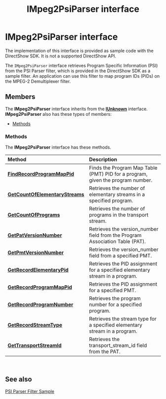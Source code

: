 ﻿---
Description: 'The implementation of this interface is provided as sample code with the DirectShow SDK.'
ms.assetid: 'a18fc6b6-f37e-4c87-9150-0504333d33c2'
title: IMpeg2PsiParser interface
---

# IMpeg2PsiParser interface

The implementation of this interface is provided as sample code with the DirectShow SDK. It is not a supported DirectShow API.

The `IMpeg2PsiParser` interface retrieves Program Specific Information (PSI) from the PSI Parser filter, which is provided in the DirectShow SDK as a sample filter. An application can use this filter to map program IDs (PIDs) on the MPEG-2 Demultiplexer filter.

## Members

The **IMpeg2PsiParser** interface inherits from the [**IUnknown**](com.iunknown) interface. **IMpeg2PsiParser** also has these types of members:

-   [Methods](#methods)

### Methods

The **IMpeg2PsiParser** interface has these methods.



| Method                                                                             | Description                                                                               |
|:-----------------------------------------------------------------------------------|:------------------------------------------------------------------------------------------|
| [**FindRecordProgramMapPid**](impeg2psiparser-findrecordprogrammappid.md)         | Finds the Program Map Table (PMT) PID for a program, given the program number.<br/> |
| [**GetCountOfElementaryStreams**](impeg2psiparser-getcountofelementarystreams.md) | Retrieves the number of elementary streams in a specified program.<br/>             |
| [**GetCountOfPrograms**](impeg2psiparser-getcountofprograms.md)                   | Retrieves the number of programs in the transport stream.<br/>                      |
| [**GetPatVersionNumber**](impeg2psiparser-getpatversionnumber.md)                 | Retrieves the version\_number field from the Program Association Table (PAT).<br/>  |
| [**GetPmtVersionNumber**](impeg2psiparser-getpmtversionnumber.md)                 | Retrieves the version\_number field from a specified PMT.<br/>                      |
| [**GetRecordElementaryPid**](impeg2psiparser-getrecordelementarypid.md)           | Retrieves the PID assignment for a specified elementary stream in a program.<br/>   |
| [**GetRecordProgramMapPid**](impeg2psiparser-getrecordprogrammappid.md)           | Retrieves the PID assignment for a specified PMT.<br/>                              |
| [**GetRecordProgramNumber**](impeg2psiparser-getrecordprogramnumber.md)           | Retrieves the program number for a specified program.<br/>                          |
| [**GetRecordStreamType**](impeg2psiparser-getrecordstreamtype.md)                 | Retrieves the stream type for a specified elementary stream in a program.<br/>      |
| [**GetTransportStreamId**](impeg2psiparser-gettransportstreamid.md)               | Retrieves the transport\_stream\_id field from the PAT.<br/>                        |



 

## See also

<dl> <dt>

[PSI Parser Filter Sample](psi-parser-filter-sample.md)
</dt> </dl>

 

 




